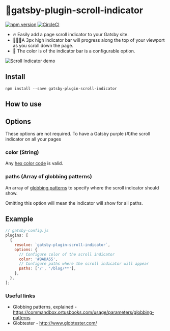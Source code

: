 # 🤳gatsby-plugin-scroll-indicator

[![npm version](https://badge.fury.io/js/gatsby-plugin-scroll-indicator.svg)](https://badge.fury.io/js/gatsby-plugin-scroll-indicator)
[![CircleCI](https://circleci.com/gh/barrymcgee/gatsby-plugin-scroll-indicator/tree/develop.svg?style=svg)](https://circleci.com/gh/barrymcgee/gatsby-plugin-scroll-indicator/tree/develop)

- 🔥 Easily add a page scroll indicator to your Gatsby site.
- 👨🏼‍💻A 3px high indicator bar will progress along the top of your viewport as you scroll down the page.
- 🎨 The color is of the indicator bar is a configurable option.

![Scroll Indicator demo](https://d1c0hjomoutdrw.cloudfront.net/items/170H1P370U03360N0m06/Screen%20Recording%202019-02-19%20at%2001.48%20pm.gif?X-CloudApp-Visitor-Id=2701498 'Scroll Indicator demo')

## Install

`npm install --save gatsby-plugin-scroll-indicator`

## How to use

## Options

These options are not required. To have a Gatsby purple (#)the scroll indicator on all your pages

### color (String)

Any [hex color code](https://www.color-hex.com/) is valid.

### paths (Array of globbing patterns)

An array of [globbing patterns](http://www.globtester.com/) to specify where the scroll indicator should show.

Omitting this option will mean the indicator will show for all paths.

## Example

```javascript
// gatsby-config.js
plugins: [
  {
    resolve: `gatsby-plugin-scroll-indicator`,
    options: {
      // Configure color of the scroll indicator
      color: '#BADA55',
      // Configure paths where the scroll indicator will appear
      paths: ['/', '/blog/**'],
    },
  },
];
```

### Useful links

- Globbing patterns, explained - https://commandbox.ortusbooks.com/usage/parameters/globbing-patterns
- Globtester - http://www.globtester.com/
